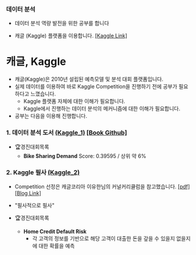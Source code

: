 ### 데이터 분석

- 데이터 분석 역량 발전을 위한 공부를 합니다

- 캐글 (Kaggle) 플랫폼을 이용합니다. [[Kaggle Link]](https://www.kaggle.com/)

# 캐글, Kaggle

- 캐글(Kaggle)은 2010년 설립된 예측모델 및 분석 대회 플랫폼입니다.
- 실제 데이터를 이용하여 바로 Kaggle Competition을 진행하기 전에 공부가 필요하다고 느꼈습니다.
  - Kaggle 플랫폼 자체에 대한 이해가 필요합니다.
  - Kaggle에서 진행하는 데이터 분석의 메커니즘에 대한 이해가 필요합니다.
- 공부는 다음을 이용해 진행합니다.


### 1. 데이터 분석 도서 [(Kaggle_1)](https://github.com/park4264/Study-with-Kaggle/tree/main/Kaggle_1) [[Book Github]](https://github.com/BaekKyunShin/musthave_mldl_problem_solving_strategy)
- 🏆경진대회목록
  - **Bike Sharing Demand** Score: 0.39595 / 상위 약 6%

### 2. Kaggle 필사 [(Kaggle_2)](https://github.com/park4264/Study-with-Kaggle/tree/main/Kaggle_2)
- Competition 선정은 캐글코리아 이유한님의 커널커리큘럼을 참고했습니다. [[pdf]](https://github.com/park4264/Study-with-Kaggle/blob/main/%EC%BB%A4%EB%84%90%EC%BB%A4%EB%A6%AC%ED%81%98%EB%9F%BC.pdf) [[Blog Link]](https://kaggle-kr.tistory.com/32)

- "필사적으로 필사"

- 🏆경진대회목록
  - **Home Credit Default Risk**
    - 각 고객의 정보를 기반으로 해당 고객이 대출한 돈을 갚을 수 있을지 없을지에 대한 확률을 예측




